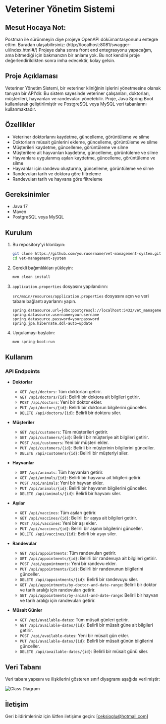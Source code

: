 # Veteriner Yönetim Sistemi

## Mesut Hocaya Not:
Postman ile sürünmeyin diye projeye OpenAPI dökümantasyonunu entegre ettim. Buradan ulaşabilirsiniz:
(http://localhost:8081/swagger-ui/index.html#/)
Projeye daha sonra front end entegrasyonu yapacağım, ama bitmediği için bakmanızın bir anlamı yok.
Bu not kendini proje değerlendirildikten sonra imha edecektir, kolay gelsin.

## Proje Açıklaması

Veteriner Yönetim Sistemi, bir veteriner kliniğinin işlerini yönetmesine olanak tanıyan bir API'dir. Bu sistem sayesinde veteriner çalışanları, doktorları, müşterileri, hayvanları ve randevuları yönetebilir. Proje, Java Spring Boot kullanılarak geliştirilmiştir ve PostgreSQL veya MySQL veri tabanlarını kullanmaktadır.

## Özellikler

- Veteriner doktorlarını kaydetme, güncelleme, görüntüleme ve silme
- Doktorların müsait günlerini ekleme, güncelleme, görüntüleme ve silme
- Müşterileri kaydetme, güncelleme, görüntüleme ve silme
- Müşterilere ait hayvanları kaydetme, güncelleme, görüntüleme ve silme
- Hayvanlara uygulanmış aşıları kaydetme, güncelleme, görüntüleme ve silme
- Hayvanlar için randevu oluşturma, güncelleme, görüntüleme ve silme
- Randevuları tarih ve doktora göre filtreleme
- Randevuları tarih ve hayvana göre filtreleme

## Gereksinimler

- Java 17
- Maven
- PostgreSQL veya MySQL

## Kurulum

1. Bu repository'yi klonlayın:

    ```bash
    git clone https://github.com/yourusername/vet-management-system.git
    cd vet-management-system
    ```

2. Gerekli bağımlılıkları yükleyin:

    ```bash
    mvn clean install
    ```

3. `application.properties` dosyasını yapılandırın:

    `src/main/resources/application.properties` dosyasını açın ve veri tabanı bağlantı ayarlarını yapın.

    ```properties
    spring.datasource.url=jdbc:postgresql://localhost:5432/vet_management_db
    spring.datasource.username=yourusername
    spring.datasource.password=yourpassword
    spring.jpa.hibernate.ddl-auto=update
    ```

4. Uygulamayı başlatın:

    ```bash
    mvn spring-boot:run
    ```

## Kullanım

### API Endpoints

- **Doktorlar**
    - `GET /api/doctors`: Tüm doktorları getirir.
    - `GET /api/doctors/{id}`: Belirli bir doktora ait bilgileri getirir.
    - `POST /api/doctors`: Yeni bir doktor ekler.
    - `PUT /api/doctors/{id}`: Belirli bir doktorun bilgilerini günceller.
    - `DELETE /api/doctors/{id}`: Belirli bir doktoru siler.

- **Müşteriler**
    - `GET /api/customers`: Tüm müşterileri getirir.
    - `GET /api/customers/{id}`: Belirli bir müşteriye ait bilgileri getirir.
    - `POST /api/customers`: Yeni bir müşteri ekler.
    - `PUT /api/customers/{id}`: Belirli bir müşterinin bilgilerini günceller.
    - `DELETE /api/customers/{id}`: Belirli bir müşteriyi siler.

- **Hayvanlar**
    - `GET /api/animals`: Tüm hayvanları getirir.
    - `GET /api/animals/{id}`: Belirli bir hayvana ait bilgileri getirir.
    - `POST /api/animals`: Yeni bir hayvan ekler.
    - `PUT /api/animals/{id}`: Belirli bir hayvanın bilgilerini günceller.
    - `DELETE /api/animals/{id}`: Belirli bir hayvanı siler.

- **Aşılar**
    - `GET /api/vaccines`: Tüm aşıları getirir.
    - `GET /api/vaccines/{id}`: Belirli bir aşıya ait bilgileri getirir.
    - `POST /api/vaccines`: Yeni bir aşı ekler.
    - `PUT /api/vaccines/{id}`: Belirli bir aşının bilgilerini günceller.
    - `DELETE /api/vaccines/{id}`: Belirli bir aşıyı siler.

- **Randevular**
    - `GET /api/appointments`: Tüm randevuları getirir.
    - `GET /api/appointments/{id}`: Belirli bir randevuya ait bilgileri getirir.
    - `POST /api/appointments`: Yeni bir randevu ekler.
    - `PUT /api/appointments/{id}`: Belirli bir randevunun bilgilerini günceller.
    - `DELETE /api/appointments/{id}`: Belirli bir randevuyu siler.
    - `GET /api/appointments/by-doctor-and-date-range`: Belirli bir doktor ve tarih aralığı için randevuları getirir.
    - `GET /api/appointments/by-animal-and-date-range`: Belirli bir hayvan ve tarih aralığı için randevuları getirir.

- **Müsait Günler**
    - `GET /api/available-dates`: Tüm müsait günleri getirir.
    - `GET /api/available-dates/{id}`: Belirli bir müsait güne ait bilgileri getirir.
    - `POST /api/available-dates`: Yeni bir müsait gün ekler.
    - `PUT /api/available-dates/{id}`: Belirli bir müsait günün bilgilerini günceller.
    - `DELETE /api/available-dates/{id}`: Belirli bir müsait günü siler.

## Veri Tabanı

Veri tabanı yapısını ve ilişkilerini gösteren sınıf diyagramı aşağıda verilmiştir:

![Class Diagram](https://github.com/user-attachments/assets/ae30ad0f-60de-42a7-a3c3-bd27cfb82f4a)

## İletişim

Geri bildirimleriniz için lütfen iletişime geçin: [ceksioglu@hotmail.com]
